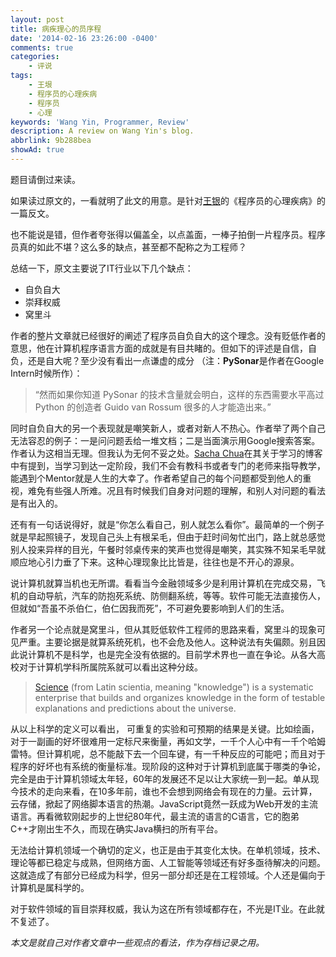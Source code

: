 ```yaml
---
layout: post
title: 病疾理心的员序程
date: '2014-02-16 23:26:00 -0400'
comments: true
categories:
	- 评说
tags:
	- 王垠
	- 程序员的心理疾病
	- 程序员
	- 心理
keywords: 'Wang Yin, Programmer, Review'
description: A review on Wang Yin's blog.
abbrlink: 9b288bea
showAd: true
---
```


题目请倒过来读。

如果读过原文的，一看就明了此文的用意。是针对[王银](http://www.yinwang.org/)的《程序员的心理疾病》的一篇反文。

也不能说是错，但作者夸张得以偏盖全，以点盖面，一棒子拍倒一片程序员。程序员真的如此不堪？这么多的缺点，甚至都不配称之为工程师？

总结一下，原文主要说了IT行业以下几个缺点：
<!-- more -->

* 自负自大
* 崇拜权威
* 窝里斗

作者的整片文章就已经很好的阐述了程序员自负自大的这个理念。没有贬低作者的意思，他在计算机程序语言方面的成就是有目共睹的。但如下的评述是自信，自负，还是自大呢？至少没有看出一点谦虚的成分 （注：**PySonar**是作者在Google Intern时候所作）：
>“然而如果你知道 PySonar 的技术含量就会明白，这样的东西需要水平高过 Python 的创造者 Guido van Rossum 很多的人才能造出来。”

同时自负自大的另一个表现就是嘲笑新人，或者对新人不热心。作者举了两个自己无法容忍的例子：一是问问题丢给一堆文档；二是当面演示用Google搜索答案。作者认为这相当无理。但我认为无何不妥之处。[Sacha Chua](http://sachachua.com/blog/2014/02/tips-self-directed-learning-books-deliberate-practice/)在其关于学习的博客中有提到，当学习到达一定阶段，我们不会有教科书或者专门的老师来指导教学，能遇到个Mentor就是人生的大幸了。作者希望自己的每个问题都受到他人的重视，难免有些强人所难。况且有时候我们自身对问题的理解，和别人对问题的看法是有出入的。

还有有一句话说得好，就是“你怎么看自己，别人就怎么看你”。最简单的一个例子就是早起照镜子，发现自己头上有根呆毛，但由于赶时间匆忙出门，路上就总感觉别人投来异样的目光，午餐时邻桌传来的笑声也觉得是嘲笑，其实殊不知呆毛早就顺应地心引力垂了下来。这种心理现象比比皆是，往往也是不开心的源泉。

说计算机就算当机也无所谓。看看当今金融领域多少是利用计算机在完成交易，飞机的自动导航，汽车的防抱死系统、防侧翻系统，等等。软件可能无法直接伤人，但就如“吾虽不杀伯仁，伯仁因我而死”，不可避免要影响到人们的生活。

作者另一个论点就是窝里斗，但从其贬低软件工程师的思路来看，窝里斗的现象可见严重。主要论据是就算系统死机，也不会危及他人。这种说法有失偏颇。别且因此说计算机不是科学，也是完全没有依据的。目前学术界也一直在争论。从各大高校对于计算机学科所属院系就可以看出这种分歧。
> [Science](http://en.wikipedia.org/wiki/Science) (from Latin scientia, meaning "knowledge") is a systematic enterprise that builds and organizes knowledge in the form of testable explanations and predictions about the universe.

从以上科学的定义可以看出， 可重复的实验和可预期的结果是关键。比如绘画，对于一副画的好坏很难用一定标尺来衡量，再如文学，一千个人心中有一千个哈姆雷特。但计算机呢，总不能敲下去一个回车键，有一千种反应的可能吧；而且对于程序的好坏也有系统的衡量标准。现阶段的这种对于计算机到底属于哪类的争论，完全是由于计算机领域太年轻，60年的发展还不足以让大家统一到一起。单从现今技术的走向来看，在10多年前，谁也不会想到网络会有现在的力量。云计算，云存储，掀起了网络脚本语言的热潮。JavaScript竟然一跃成为Web开发的主流语言。再看微软刚起步的上世纪80年代，最主流的语言的C语言，它的胞弟C++才刚出生不久，而现在确实Java横扫的所有平台。

无法给计算机领域一个确切的定义，也正是由于其变化太快。在单机领域，技术、理论等都已稳定与成熟，但网络方面、人工智能等领域还有好多亟待解决的问题。这就造成了有部分已经成为科学，但另一部分却还是在工程领域。个人还是偏向于计算机是属科学的。

对于软件领域的盲目崇拜权威，我认为这在所有领域都存在，不光是IT业。在此就不复述了。

*本文是就自己对作者文章中一些观点的看法，作为存档记录之用。*
